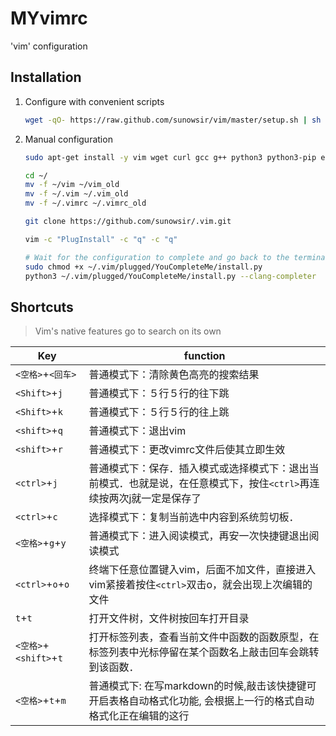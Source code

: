 # MYvimrc
'vim' configuration

## Installation

1.  Configure with convenient scripts

    ```bash
    wget -qO- https://raw.github.com/sunowsir/vim/master/setup.sh | sh -x
    ```

    

2.  Manual configuration

    ```bash
    sudo apt-get install -y vim wget curl gcc g++ python3 python3-pip exuberant-ctags clang
    
    cd ~/
    mv -f ~/vim ~/vim_old
    mv -f ~/.vim ~/.vim_old
    mv -f ~/.vimrc ~/.vimrc_old
    
    git clone https://github.com/sunowsir/.vim.git
    
    vim -c "PlugInstall" -c "q" -c "q"
    
    # Wait for the configuration to complete and go back to the terminal
    sudo chmod +x ~/.vim/plugged/YouCompleteMe/install.py
    python3 ~/.vim/plugged/YouCompleteMe/install.py --clang-completer

    ```

    

## Shortcuts

>   Vim's native features go to search on its own

| Key                    | function                                                                                                              |
| ---------------------- | ------------------------------------------------------------                                                          |
| `<空格>`+`<回车>`      | 普通模式下：清除黄色高亮的搜索结果                                                                                    |
| `<Shift>`+`j`          | 普通模式下：５行５行的往下跳                                                                                          |
| `<Shift>`+`k`          | 普通模式下：５行５行的往上跳                                                                                          |
| `<shift>`+`q`          | 普通模式下：退出vim                                                                                                   |
| `<shift>`+`r`          | 普通模式下：更改vimrc文件后使其立即生效                                                                               |
| `<ctrl>`+`j`           | 普通模式下：保存．插入模式或选择模式下：退出当前模式．也就是说，在任意模式下，按住`<ctrl>`再连续按两次j就一定是保存了 |
| `<ctrl>`+`c`           | 选择模式下：复制当前选中内容到系统剪切板．                                                                            |
| `<空格>`+`g`+`y`       | 普通模式下：进入阅读模式，再安一次快捷键退出阅读模式                                                                  |
| `<ctrl>`+`o`+`o`       | 终端下任意位置键入vim，后面不加文件，直接进入vim紧接着按住`<ctrl>`双击o，就会出现上次编辑的文件                       |
| `t`+`t`                | 打开文件树，文件树按回车打开目录                                                                                      |
| `<空格>`+`<shift>`+`t` | 打开标签列表，查看当前文件中函数的函数原型，在标签列表中光标停留在某个函数名上敲击回车会跳转到该函数．                |
| `<空格>`+`t`+`m`       | 普通模式下: 在写markdown的时候,敲击该快捷键可开启表格自动格式化功能, 会根据上一行的格式自动格式化正在编辑的这行       |










